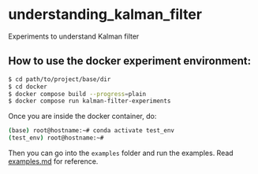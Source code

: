 # understanding_kalman_filter
Experiments to understand Kalman filter


## How to use the docker experiment environment:
```bash
$ cd path/to/project/base/dir
$ cd docker
$ docker compose build --progress=plain
$ docker compose run kalman-filter-experiments
```

Once you are inside the docker container, do:
```bash
(base) root@hostname:~# conda activate test_env
(test_env) root@hostname:~#
```
Then you can go into the `examples` folder and run the examples. Read [examples.md](docs/examples.md) for reference.